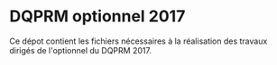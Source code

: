 # DQPRM optionnel 2017
Ce dépot contient les fichiers nécessaires à la réalisation des travaux dirigés de l'optionnel du DQPRM 2017.

